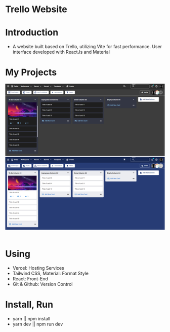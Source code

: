 # Trello Website

# Introduction

- A website built based on Trello, utilizing Vite for fast performance. User interface developed with ReactJs and Material

# My Projects

<div align=center>
    <a href="https://ttv-trello.vercel.app/">
        <img src="./trello_dark.png" />
    </a>
    <a href="https://ttv-trello.vercel.app/">
        <img src="./trello_light.png" />
    </a>
</div>

<br/>

# Using

- Vercel: Hosting Services
- Tailwind CSS, Material: Format Style
- React: Front-End
- Git & Github: Version Control

# Install, Run
- yarn || npm install
- yarn dev || npm run dev

[website]: https://ttv-trello.vercel.app/

